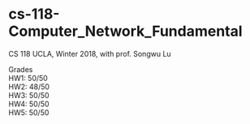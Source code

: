 # cs-118-Computer_Network_Fundamental
CS 118 UCLA, Winter 2018, with prof. Songwu Lu <br />

Grades <br />
HW1: 50/50 <br />
HW2: 48/50 <br />
HW3: 50/50 <br />
HW4: 50/50 <br />
HW5: 50/50
